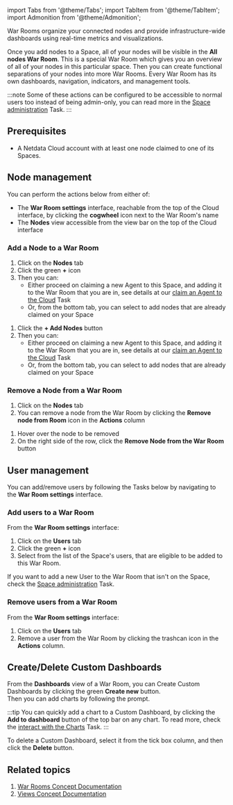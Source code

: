 <!--
title: "Rooms"
sidebar_label: "Rooms"
custom_edit_url: "https://github.com/netdata/learn/blob/master/docs/tasks/room-management.md"
learn_status: "Published"
learn_topic_type: "Tasks"
sidebar_position: "1"
learn_rel_path: "Setup/Space administration"
learn_docs_purpose: "Instructions on how an admin/user can manage a room"
-->

import Tabs from '@theme/Tabs';
import TabItem from '@theme/TabItem';
import Admonition from '@theme/Admonition';

War Rooms organize your connected nodes and provide infrastructure-wide dashboards using real-time metrics and
visualizations.

Once you add nodes to a Space, all of your nodes will be visible in the **All nodes War Room**. This is a special War
Room which gives you an overview of all of your nodes in this particular space. Then you can create functional
separations of your nodes into more War Rooms. Every War Room has its own dashboards, navigation, indicators, and
management tools.

:::note
Some of these actions can be configured to be accessible to normal users too instead of being admin-only, you can read
more in
the [Space administration](https://github.com/netdata/learn/blob/master/docs/tasks/setup/space-administration/space-administration.md#manage-permissions)
Task.
:::

## Prerequisites

- A Netdata Cloud account with at least one node claimed to one of its Spaces.

## Node management

You can perform the actions below from either of:

- The **War Room settings** interface, reachable from the top of the Cloud
  interface, by clicking the **cogwheel** icon next to the War Room's name
- The **Nodes** view accessible from the view bar on the top of the Cloud interface

### Add a Node to a War Room

<Tabs groupId="choice">

<TabItem value="War Room settings" label="War Room settings" default>

1. Click on the **Nodes** tab
2. Click the green **+** icon
3. Then you can:
    - Either proceed on claiming a new Agent to this Space, and adding it to the War Room that you are in, see details
      at
      our [claim an Agent to the Cloud](https://github.com/netdata/netdata/blob/master/docs/tasks/setup/claim-existing-agent-to-cloud.md)
      Task
    - Or, from the bottom tab, you can select to add nodes that are already claimed on your Space

</TabItem>

<TabItem value="Nodes view" label="Nodes View" default>

1. Click the **+ Add Nodes** button
2. Then you can:
    - Either proceed on claiming a new Agent to this Space, and adding it to the War Room that you are in, see details
      at
      our [claim an Agent to the Cloud](https://github.com/netdata/netdata/blob/master/docs/tasks/setup/claim-existing-agent-to-cloud.md)
      Task
    - Or, from the bottom tab, you can select to add nodes that are already claimed on your Space

</TabItem>
</Tabs>

### Remove a Node from a War Room

<Tabs groupId="other">

<TabItem value="War Room settings" label="War Room settings" default>

1. Click on the **Nodes** tab
2. You can remove a node from the War Room by clicking the **Remove node from Room** icon in the **Actions** column

</TabItem>

<TabItem value="Nodes view" label="Nodes View" default>

1. Hover over the node to be removed
2. On the right side of the row, click the **Remove Node from the War Room** button

</TabItem>
</Tabs>

## User management

You can add/remove users by following the Tasks below by navigating to the **War Room settings** interface.

### Add users to a War Room

From the **War Room settings** interface:

1. Click on the **Users** tab
2. Click the green **+** icon
3. Select from the list of the Space's users, that are eligible to be added to this War Room.

If you want to add a new User to the War Room that isn't on the Space, check
the [Space administration](https://github.com/netdata/learn/blob/master/docs/tasks/setup/space-administration/space-administration.md#manage-permissions)
Task.

### Remove users from a War Room

From the **War Room settings** interface:

1. Click on the **Users** tab
2. Remove a user from the War Room by clicking the trashcan icon in the **Actions** column.

## Create/Delete Custom Dashboards

From the **Dashboards** view of a War Room, you can Create Custom Dashboards by clicking the green **Create new**
button.  
Then you can add charts by following the prompt.

:::tip
You can quickly add a chart to a Custom Dashboard, by clicking the **Add to dashboard** button of the top bar on any
chart. To read more, check
the [interact with the Charts](https://github.com/netdata/learn/blob/master/docs/tasks/interact-with-the-charts.md)
Task.
:::

To delete a Custom Dashboard, select it from the tick box column, and then click the **Delete** button.

## Related topics

1. [War Rooms Concept Documentation](https://github.com/netdata/learn/blob/master/docs/concepts/netdata-cloud/rooms.md)
2. [Views Concept Documentation](https://github.com/netdata/learn/blob/master/docs/concepts/netdata-cloud/netdata-views.md)
